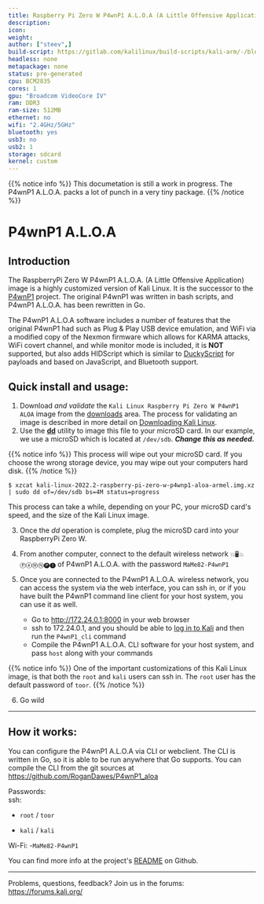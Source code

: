```yaml
---
title: Raspberry Pi Zero W P4wnP1 A.L.O.A (A Little Offensive Application)
description:
icon:
weight:
author: ["steev",]
build-script: https://gitlab.com/kalilinux/build-scripts/kali-arm/-/blob/master/raspberry-pi-zero-w-p4wnp1-aloa.sh
headless: none
metapackage: none
status: pre-generated
cpu: BCM2835
cores: 1
gpu: "Broadcom VideoCore IV"
ram: DDR3
ram-size: 512MB
ethernet: no
wifi: "2.4GHz/5GHz"
bluetooth: yes
usb3: no
usb2: 1
storage: sdcard
kernel: custom
---
```


{{% notice info %}}
This documetation is still a work in progress.  The P4wnP1 A.L.O.A. packs a lot of punch in a very tiny package.
{{% /notice %}}

# P4wnP1 A.L.O.A

## Introduction

The RaspberryPi Zero W P4wnP1 A.L.O.A. (A Little Offensive Application) image is a highly customized version of Kali Linux.  It is the successor to the [P4wnP1](https://p4wnp1.readthedocs.io/en/latest/) project.  The original P4wnP1 was written in bash scripts, and P4wnP1 A.L.O.A. has been rewritten in Go.

The P4wnP1 A.L.O.A software includes a number of features that the original P4wnP1 had such as Plug & Play USB device emulation, and WiFi via a modified copy of the Nexmon firmware which allows for KARMA attacks, WiFi covert channel, and while monitor mode is included, it is **NOT** supported, but also adds HIDScript which is similar to [DuckyScript](https://github.com/hak5darren/USB-Rubber-Ducky/wiki/Duckyscript) for payloads and based on JavaScript, and Bluetooth support.

## Quick install and usage:

1. Download _and validate_ the `Kali Linux Raspberry Pi Zero W P4wnP1 ALOA` image from the [downloads](https://www.offensive-security.com/kali-linux-arm-images/) area. The process for validating an image is described in more detail on [Downloading Kali Linux](/docs/introduction/download-official-kali-linux-images/).
2. Use the **[dd](https://packages.debian.org/testing/dd)** utility to image this file to your microSD card. In our example, we use a microSD which is located at `/dev/sdb`. **_Change this as needed._**

{{% notice info %}}
This process will wipe out your microSD card. If you choose the wrong storage device, you may wipe out your computers hard disk.
{{% /notice %}}

```console
$ xzcat kali-linux-2022.2-raspberry-pi-zero-w-p4wnp1-aloa-armel.img.xz | sudo dd of=/dev/sdb bs=4M status=progress
```

This process can take a while, depending on your PC, your microSD card's speed, and the size of the Kali Linux image.

3. Once the _dd_ operation is complete, plug the microSD card into your RaspberryPi Zero W.

4. From another computer, connect to the default wireless network `💥🖥💥 Ⓟ➃ⓌⓃ🅟❶` of P4wnP1 A.L.O.A. with the password `MaMe82-P4wnP1`

5. Once you are connected to the P4wnP1 A.L.O.A. wireless network, you can access the system via the web interface, you can ssh in, or if you have built the P4wnP1 command line client for your host system, you can use it as well.
   - Go to http://172.24.0.1:8000 in your web browser
   - ssh to 172.24.0.1, and you should be able to [log in to Kali](/docs/introduction/default-credentials/) and then run the `P4wnP1_cli` command
   - Compile the P4wnP1 A.L.O.A. CLI software for your host system, and pass `host` along with your commands 

{{% notice info %}}
One of the important customizations of this Kali Linux image, is that both the `root` and `kali` users can ssh in.
The `root` user has the default password of `toor`.
{{% /notice %}}

6. Go wild


- - -

## How it works:

You can configure the P4wnP1 A.L.O.A via CLI or webclient.  The CLI is written in Go, so it is able to be run anywhere that Go supports.  You can compile the CLI from the git sources at https://github.com/RoganDawes/P4wnP1_aloa

Passwords:  
ssh: 
   - `root` / `toor`

   - `kali` / `kali`
  
Wi-Fi: 
   -`MaMe82-P4wnP1`

You can find more info at the project's [README](https://github.com/RoganDawes/P4wnP1_aloa/blob/master/README.md) on Github.  

- - -

Problems, questions, feedback? Join us in the forums:  
https://forums.kali.org/  

